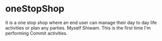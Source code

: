 # oneStopShop
It is a one stop shop where an end user can manage their day to day life activities or plan any parties.
Myself Shiwam. This is the first time I'm performing Commit activities.
